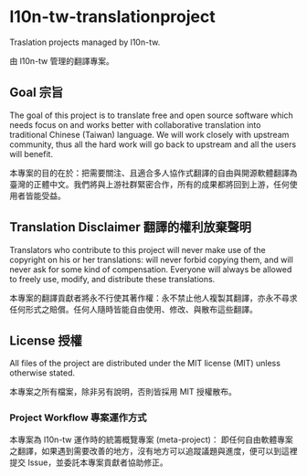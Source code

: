 # l10n-tw-translationproject
Traslation projects managed by l10n-tw. 

由 l10n-tw 管理的翻譯專案。

## Goal 宗旨
The goal of this project is to translate free and open source software which needs focus on and works better with collaborative translation into traditional Chinese (Taiwan) language. We will work closely with upstream community, thus all the hard work will go back to upstream and all the users will benefit.

本專案的目的在於：把需要關注、且適合多人協作式翻譯的自由與開源軟體翻譯為臺灣的正體中文。我們將與上游社群緊密合作，所有的成果都將回到上游，任何使用者皆能受益。

## Translation Disclaimer 翻譯的權利放棄聲明
Translators who contribute to this project will never make use of the copyright on his or her translations: will never forbid copying them, and will never ask for some kind of compensation. Everyone will always be allowed to freely use, modify, and distribute these translations.

本專案的翻譯貢獻者將永不行使其著作權：永不禁止他人複製其翻譯，亦永不尋求任何形式之賠償。任何人隨時皆能自由使用、修改、與散布這些翻譯。

## License 授權
All files of the project are distributed under the MIT license (MIT) unless otherwise stated.

本專案之所有檔案，除非另有說明，否則皆採用 MIT 授權散布。

### Project Workflow 專案運作方式
本專案為 l10n-tw 運作時的統籌概覽專案 (meta-project)：
即任何自由軟體專案之翻譯，如果遇到需要改善的地方，沒有地方可以追蹤議題與進度，便可以到這裡提交 Issue，並委託本專案貢獻者協助修正。

